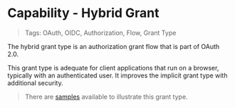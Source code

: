 # Capability - Hybrid Grant

> Tags: OAuth, OIDC, Authorization, Flow, Grant Type

The hybrid grant type is an authorization grant flow that is part of OAuth 2.0.

This grant type is adequate for client applications that run on a browser, typically with an authenticated user. It improves the implicit grant type with additional security.

> There are [samples](../samples/README.md) available to illustrate this grant type.